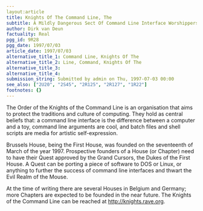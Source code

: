 ```yaml
---
layout:article
title: Knights Of The Command Line, The
subtitle: A Mildly Dangerous Sect Of Command Line Interface Worshippers
author: Dirk van Deun
factuality: Real
pgg_id: 9R28
pgg_date: 1997/07/03
article_date: 1997/07/03
alternative_title_1: Command Line, Knights Of The
alternative_title_2: Line, Command, Knights Of The
alternative_title_3: 
alternative_title_4: 
submission_string: Submitted by admin on Thu, 1997-07-03 00:00
see_also: ["2U20", "2S45", "2R125", "2R127", "1R22"]
footnotes: {}
---
```

<div>
<p>The Order of the Knights of the Command Line is an organisation that aims to protect the traditions and culture of computing. They hold as central beliefs that: a command line interface is the difference between a computer and a toy, command line arguments are cool, and batch files and shell scripts are media for artistic self-expression.</p>
<p>Brussels House, being the First House, was founded on the seventeenth of March of the year 1997. Prospective founders of a House (or Chapter) need to have their Quest approved by the Grand Cursors, the Dukes of the First House. A Quest can be porting a piece of software to DOS or Linux, or anything to further the success of command line interfaces and thwart the Evil Realm of the Mouse.</p>
<p>At the time of writing there are several Houses in Belgium and Germany; more Chapters are expected to be founded in the near future. The Knights of the Command Line can be reached at <a href="https://web.archive.org/web/20130205234251/http://knights.rave.org/">http://knights.rave.org</a>.</p>
</div>
